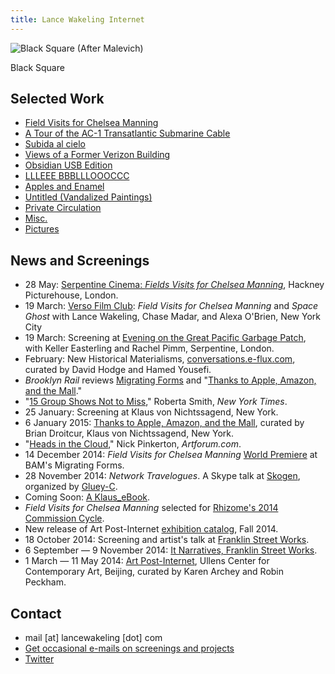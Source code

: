 ```yaml
---
title: Lance Wakeling Internet
---
```


![Black Square (After Malevich)]({{assets}}/images/eflux-convo/black-square.jpg)


Black Square

## Selected Work

- <a href="work/field-visits.html">Field Visits for Chelsea Manning</a>
- <a href="work/tour.html">A Tour of the AC-1 Transatlantic Submarine Cable</a>
- <a href="work/subida-al-cielo.html">Subida al cielo</a>
- <a href="work/views.html">Views of a Former Verizon Building</a>
- <a href="work/obsidian-edition.html">Obsidian USB Edition</a>
- <a href="http://www.boabooks.com/zines/lance-wakeling/">LLLEEE BBBLLLOOOCCC</a>
- <a href="work/apples.html">Apples and Enamel</a>
- <a href="work/vandalized.html">Untitled (Vandalized Paintings)</a>
- <a href="http://privatecirculation.com/archive.html">Private Circulation</a>
- <a href="work/misc.html">Misc.</a>
- <a href="work/pictures.html">Pictures</a>


## News and Screenings

- 28 May: <a href="http://www.serpentinegalleries.org/exhibitions-events/serpentine-cinema-lance-wakeling">Serpentine Cinema: <em>Fields Visits for Chelsea Manning</em></a>, Hackney Picturehouse, London.
- 19 March: [Verso Film Club](http://www.versobooks.com/events/1085-verso-film-club-field-visits-for-chelsea-manning-and-space-ghost-with-lance-wakeling-chase-madar-and-alexa-o-brien): *Field Visits for Chelsea Manning* and *Space Ghost* with Lance Wakeling, Chase Madar, and Alexa O'Brien, New York City
- 19 March: Screening at [Evening on the Great Pacific Garbage Patch](http://www.serpentinegalleries.org/exhibitions-events/evening-great-pacific-garbage-patch), with Keller Easterling and Rachel Pimm, Serpentine, London.
- February: New Historical Materialisms, [conversations.e-flux.com](http://conversations.e-flux.com/t/new-historical-materialisms/1022), curated by David Hodge and Hamed Yousefi.
- <em>Brooklyn Rail</em> reviews [Migrating Forms](http://www.brooklynrail.org/2015/02/film/plenty-of-causes-for-concern-bams-migrating-forms) and "[Thanks to Apple, Amazon, and the Mall](http://www.brooklynrail.org/2015/02/artseen/thanks-to-apple-amazon-and-the-mall)."
- "<a href="http://www.nytimes.com/2015/01/30/arts/design/art-exhibitions-from-chelsea-to-the-lower-east-side.html" title="">15 Group Shows Not to Miss</a>," Roberta Smith, <em>New York Times</em>.
- 25 January: Screening at Klaus von Nichtssagend, New York.
- 6 January 2015: <a href="http://klausgallery.com/exhibition/thanks-to-apple-amazon-and-the-mall-curated-by-brian-droitcour-2015-01-6/#thanks-to-apple-amazon-and-the-mall-2143">Thanks to Apple, Amazon, and the Mall</a>, curated by Brian Droitcur, Klaus von Nichtssagend, New York.
- "<a href="http://artforum.com/film/id=49431">Heads in the Cloud</a>," Nick Pinkerton, <em>Artforum.com</em>.
- 14 December 2014: <em>Field Visits for Chelsea Manning</em> <a href="http://www.bam.org/film/2014/field-visits-for-chelsea-manning">World Premiere</a> at BAM's Migrating Forms.
- 28 November 2014: <em>Network Travelogues</em>. A Skype talk at <a href="https://www.facebook.com/events/752085441525374/">Skogen</a>, organized by <a href="https://www.facebook.com/pages/Gluey-c/317962588306464">Gluey-C</a>.
- Coming Soon: <a href="http://www.klausgallery.net/ebooks/">A Klaus_eBook</a>.
- <em>Field Visits for Chelsea Manning</em> selected for <a href="http://rhizome.org/editorial/2014/oct/2/2014-2015-program/">Rhizome's 2014 Commission Cycle</a>.
- New release of Art Post-Internet <a href="http://www.post-inter.net/">exhibition catalog</a>, Fall 2014.
- 18 October 2014: Screening and artist's talk at <a href="http://www.franklinstreetworks.org/it-narratives-curator-zanna-gilbert-talks-about-mail-art-and-exhibiting-artist-lance-wakeling-screens-video/">Franklin Street Works</a>.
- 6 September &mdash; 9 November 2014: <a href="http://www.franklinstreetworks.org/it-narratives-the-movement-of-objects-as-information/">It Narratives, Franklin Street Works</a>.
- 1 March &mdash; 11 May 2014: <a href="http://ucca.org.cn/en/exhibition/art-post-internet/">Art Post-Internet</a>, Ullens Center for Contemporary Art, Beijing, curated by Karen Archey and Robin Peckham.

## Contact

- mail [at] lancewakeling [dot] com
- <a href="http://lancewakeling.us6.list-manage.com/subscribe?u=cee37085a779b645cd9f37af6&id=d39be1df78">Get occasional e-mails on screenings and projects</a>
- <a href="http://twitter.com/lancewakeling">Twitter</a>

<a href="https://vimeo.com/113037659" target="_blank" class="banner"><img src="{{assets}}/images/fv-official-trailer.png" alt="" /></a>

